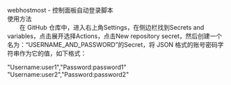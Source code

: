 webhostmost - 控制面板自动登录脚本  
使用方法  
　　在 GitHub 仓库中，进入右上角Settings，在侧边栏找到Secrets and variables，点击展开选择Actions，点击New repository secret，然后创建一个名为：“USERNAME_AND_PASSWORD”的Secret，将 JSON 格式的账号密码字符串作为它的值，如下格式：  


  "Username:user1","Password:password1"    
  "Username:user2","Password:password2"    

